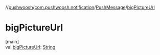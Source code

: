 //[pushwoosh](../../../index.md)/[com.pushwoosh.notification](../index.md)/[PushMessage](index.md)/[bigPictureUrl](big-picture-url.md)

# bigPictureUrl

[main]\
val [bigPictureUrl](big-picture-url.md): [String](https://developer.android.com/reference/kotlin/java/lang/String.html)
